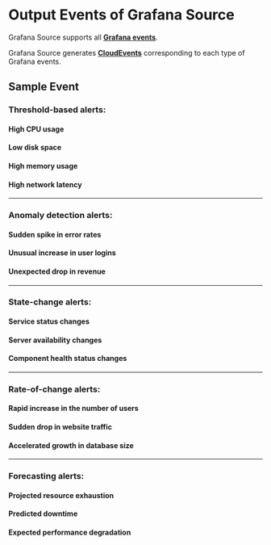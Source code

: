 # Output Events of Grafana Source

Grafana Source supports all **[Grafana events](https://grafana.com/docs/grafana-cloud/alerting/manage-notifications/webhook-notifier)**.

Grafana Source generates **[CloudEvents](https://docs.vanus.ai/reference/cloudevents)** corresponding to each type of Grafana events.

## Sample Event

### Threshold-based alerts:
#### High CPU usage
#### Low disk space
#### High memory usage
#### High network latency

---

### Anomaly detection alerts:
#### Sudden spike in error rates
#### Unusual increase in user logins
#### Unexpected drop in revenue

---

### State-change alerts: 
#### Service status changes
#### Server availability changes
#### Component health status changes

---

### Rate-of-change alerts:
#### Rapid increase in the number of users
#### Sudden drop in website traffic
#### Accelerated growth in database size

---

### Forecasting alerts: 
#### Projected resource exhaustion
#### Predicted downtime
#### Expected performance degradation

